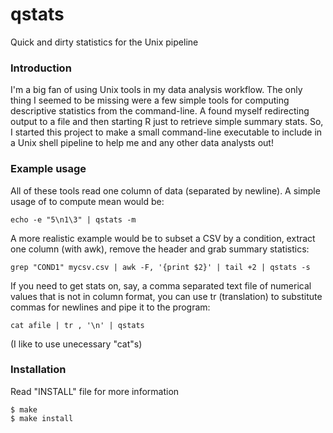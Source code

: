 # qstats

Quick and dirty statistics for the Unix pipeline


### Introduction

I'm a big fan of using Unix tools in my data analysis workflow. The only
thing I seemed to be missing were a few simple tools for computing 
descriptive statistics from the command-line. A found myself redirecting
output to a file and then starting R just to retrieve simple summary stats.
So, I started this project to make a small command-line executable to
include in a Unix shell pipeline to help me and any other data analysts out!


### Example usage

All of these tools read one column of data (separated by newline). A simple
usage of to compute mean would be:

    echo -e "5\n1\3" | qstats -m

A more realistic example would be to subset a CSV by a condition, extract
one column (with awk), remove the header and grab summary statistics:

    grep "COND1" mycsv.csv | awk -F, '{print $2}' | tail +2 | qstats -s

If you need to get stats on, say, a comma separated text file of numerical
values that is not in column format, you can use tr (translation) to
substitute commas for newlines and pipe it to the program:

    cat afile | tr , '\n' | qstats

(I like to use unecessary "cat"s)


### Installation

Read "INSTALL" file for more information

    $ make
    $ make install
